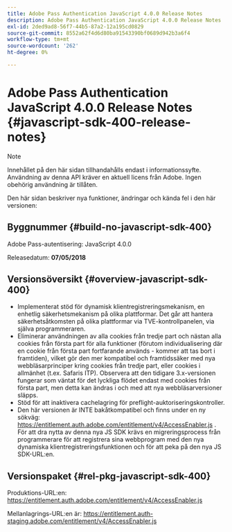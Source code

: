 ```yaml
---
title: Adobe Pass Authentication JavaScript 4.0.0 Release Notes
description: Adobe Pass Authentication JavaScript 4.0.0 Release Notes
exl-id: 2ded9ad8-56f7-44b5-87a2-12a195cd0829
source-git-commit: 8552a62f4d6d80ba91543390bf0689d942b3a6f4
workflow-type: tm+mt
source-wordcount: '262'
ht-degree: 0%

---
```


# Adobe Pass Authentication JavaScript 4.0.0 Release Notes {#javascript-sdk-400-release-notes}

>[!NOTE]
>
>Innehållet på den här sidan tillhandahålls endast i informationssyfte. Användning av denna API kräver en aktuell licens från Adobe. Ingen obehörig användning är tillåten.

Den här sidan beskriver nya funktioner, ändringar och kända fel i den här versionen:

## Byggnummer {#build-no-javascript-sdk-400}

Adobe Pass-autentisering: JavaScript 4.0.0

Releasedatum: **07/05/2018**


## Versionsöversikt {#overview-javascript-sdk-400}

* Implementerat stöd för dynamisk klientregistreringsmekanism, en enhetlig säkerhetsmekanism på olika plattformar. Det går att hantera säkerhetsåtkomsten på olika plattformar via TVE-kontrollpanelen, via själva programmeraren.
* Eliminerar användningen av alla cookies från tredje part och nästan alla cookies från första part för alla funktioner (förutom individualisering där en cookie från första part fortfarande används - kommer att tas bort i framtiden), vilket gör den mer kompatibel och framtidssäker med nya webbläsarprinciper kring cookies från tredje part, eller cookies i allmänhet (t.ex. Safaris ITP). Observera att den tidigare 3.x-versionen fungerar som väntat för det lyckliga flödet endast med cookies från första part, men detta kan ändras i och med att nya webbläsarversioner släpps.
* Stöd för att inaktivera cachelagring för preflight-auktoriseringskontroller.
* Den här versionen är INTE bakåtkompatibel och finns under en ny sökväg: https://entitlement.auth.adobe.com/entitlement/v4/AccessEnabler.js . För att dra nytta av denna nya JS SDK krävs en migreringsprocess från programmerare för att registrera sina webbprogram med den nya dynamiska klientregistreringsfunktionen och för att peka på den nya JS SDK-URL:en.


## Versionspaket {#rel-pkg-javascript-sdk-400}

Produktions-URL:en: https://entitlement.auth.adobe.com/entitlement/v4/AccessEnabler.js

Mellanlagrings-URL:en är: https://entitlement.auth-staging.adobe.com/entitlement/v4/AccessEnabler.js
